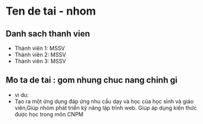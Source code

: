 # Ten de tai - nhom
## Danh sach thanh vien
* Thành viên 1: MSSV
* Thành viên 2: MSSV
* Thành viên 3: MSSV
## Mo ta de tai : gom nhung chuc nang chinh gi
* vi du:
* Tạo ra một ứng dụng đáp ứng nhu cầu dạy và học của học sinh và giáo viên,Giúp nhóm phát triển kỹ năng lập trình web. Giúp áp dụng kiến thức được học trong môn CNPM